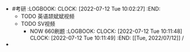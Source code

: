 - #考研
  :LOGBOOK:
  CLOCK: [2022-07-12 Tue 10:02:27]
  :END:
	- TODO 英语颉斌斌视频
	- TODO SV视频
		- NOW 660刷题
		  :LOGBOOK:
		  CLOCK: [2022-07-12 Tue 10:11:48]
		  CLOCK: [2022-07-12 Tue 10:11:49]
		  :END:
		  [[Tue, 2022/07/12]] /
-